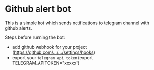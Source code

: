 # Github alert bot

This is a simple bot which sends notifications to telegram channel with github alerts.

Steps before running the bot:
- add github webhook for your project (https://github.com/.../.../settings/hooks)
- export your ``telegram api token`` (export TELEGRAM_APITOKEN="xxxxx")